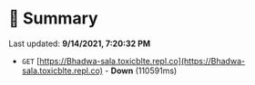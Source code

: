 # 📖 Summary
Last updated: **9/14/2021, 7:20:32 PM**

- `GET` [https://Bhadwa-sala.toxicblte.repl.co](https://Bhadwa-sala.toxicblte.repl.co) - **Down** (110591ms)
